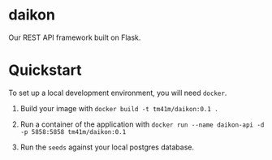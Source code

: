 # daikon
Our REST API framework built on Flask.

# Quickstart

To set up a local development environment, you will need `docker`.

1) Build your image with `docker build -t tm41m/daikon:0.1 .`

2) Run a container of the application with `docker run --name daikon-api -d -p 5858:5858 tm41m/daikon:0.1`

3) Run the `seeds` against your local postgres database.
